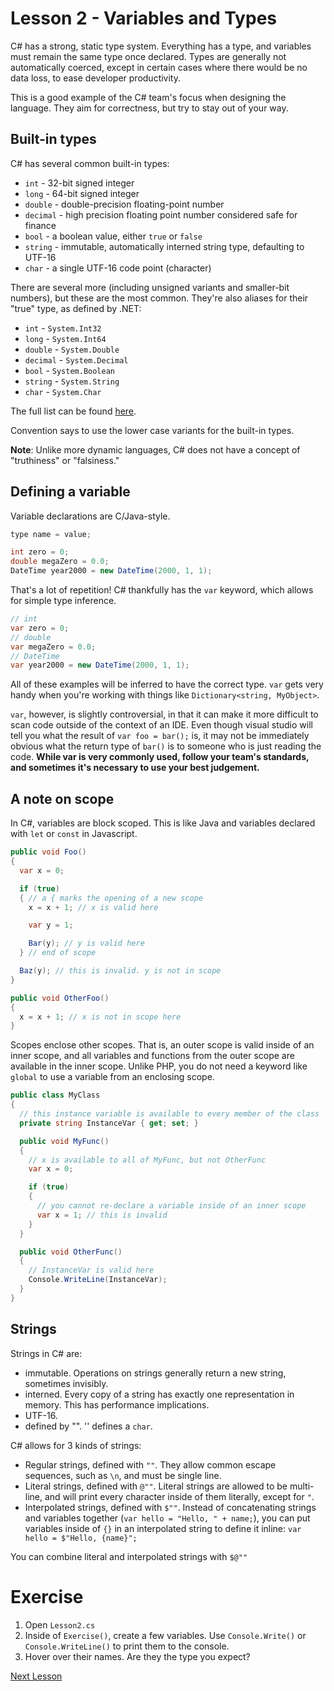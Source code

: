 # Lesson 2 - Variables and Types

C# has a strong, static type system. Everything has a type, and variables must remain the same type once declared. Types are generally not automatically coerced, except in certain cases where there would be no data loss, to ease developer productivity. 

This is a good example of the C# team's focus when designing the language. They aim for correctness, but try to stay out of your way.

## Built-in types

C# has several common built-in types:

- `int` - 32-bit signed integer
- `long` - 64-bit signed integer
- `double` - double-precision floating-point number
- `decimal` - high precision floating point number considered safe for finance
- `bool` - a boolean value, either `true` or `false`
- `string` - immutable, automatically interned string type, defaulting to UTF-16
- `char` - a single UTF-16 code point (character)

There are several more (including unsigned variants and smaller-bit numbers), but these are the most common. They're also aliases for their "true" type, as defined by .NET:

- `int` - `System.Int32`
- `long` - `System.Int64`
- `double` - `System.Double`
- `decimal` - `System.Decimal`
- `bool` - `System.Boolean`
- `string` - `System.String`
- `char` - `System.Char`

The full list can be found [here](https://docs.microsoft.com/en-us/dotnet/csharp/language-reference/keywords/built-in-types-table).

Convention says to use the lower case variants for the built-in types. 

**Note**: Unlike more dynamic languages, C# does not have a concept of "truthiness" or "falsiness."

## Defining a variable

Variable declarations are C/Java-style.

```csharp
type name = value;

int zero = 0;
double megaZero = 0.0;
DateTime year2000 = new DateTime(2000, 1, 1);
```

That's a lot of repetition! C# thankfully has the `var` keyword, which allows for simple type inference.

```csharp
// int
var zero = 0;
// double
var megaZero = 0.0;
// DateTime
var year2000 = new DateTime(2000, 1, 1);
```

All of these examples will be inferred to have the correct type. `var` gets very handy when you're working with things like `Dictionary<string, MyObject>`.

`var`, however, is slightly controversial, in that it can make it more difficult to scan code outside of the context of an IDE. Even though visual studio will tell you what the result of `var foo = bar();` is, it may not be immediately obvious what the return type of `bar()` is to someone who is just reading the code. **While var is very commonly used, follow your team's standards, and sometimes it's necessary to use your best judgement.**

## A note on scope

In C#, variables are block scoped. This is like Java and variables declared with `let` or `const` in Javascript. 

```csharp
public void Foo() 
{
  var x = 0;

  if (true) 
  { // a { marks the opening of a new scope
    x = x + 1; // x is valid here

    var y = 1;

    Bar(y); // y is valid here
  } // end of scope

  Baz(y); // this is invalid. y is not in scope
}

public void OtherFoo() 
{
  x = x + 1; // x is not in scope here
}
```

Scopes enclose other scopes. That is, an outer scope is valid inside of an inner scope, and all variables and functions from the outer scope are available in the inner scope. Unlike PHP, you do not need a keyword like `global` to use a variable from an enclosing scope. 

```csharp
public class MyClass
{
  // this instance variable is available to every member of the class
  private string InstanceVar { get; set; }

  public void MyFunc()
  {
    // x is available to all of MyFunc, but not OtherFunc
    var x = 0;

    if (true) 
    {
      // you cannot re-declare a variable inside of an inner scope
      var x = 1; // this is invalid
    }
  }

  public void OtherFunc()
  {
    // InstanceVar is valid here
    Console.WriteLine(InstanceVar);
  }
}
```

## Strings

Strings in C# are:

- immutable. Operations on strings generally return a new string, sometimes invisibly.
- interned. Every copy of a string has exactly one representation in memory. This has performance implications.
- UTF-16.
- defined by "". '' defines a `char`.

C# allows for 3 kinds of strings:

- Regular strings, defined with `""`. They allow common escape sequences, such as `\n`, and must be single line.
- Literal strings, defined with `@""`. Literal strings are allowed to be multi-line, and will print every character inside of them literally, except for `"`.
- Interpolated strings, defined with `$""`. Instead of concatenating strings and variables together (`var hello = "Hello, " + name;`), you can put variables inside of `{}` in an interpolated string to define it inline: `var hello = $"Hello, {name}";`

You can combine literal and interpolated strings with `$@""`

# Exercise

1. Open `Lesson2.cs`
2. Inside of `Exercise()`, create a few variables. Use `Console.Write()` or `Console.WriteLine()` to print them to the console.
3. Hover over their names. Are they the type you expect?

[Next Lesson](3-Operators.md)